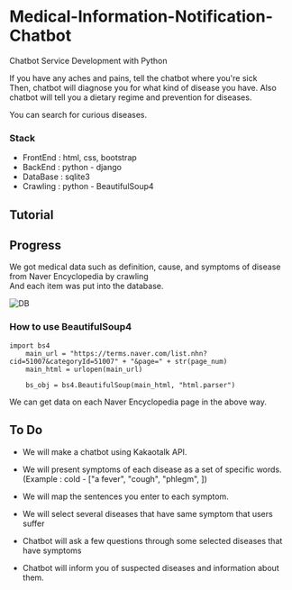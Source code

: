 # Medical-Information-Notification-Chatbot

Chatbot Service Development with Python

If you have any aches and pains, tell the chatbot where you're sick<br>
Then, chatbot will diagnose you for what kind of disease you have. Also chatbot will tell you a dietary regime and prevention for diseases.

You can search for curious diseases.

### Stack
- FrontEnd : html, css, bootstrap
- BackEnd : python - django
- DataBase : sqlite3
- Crawling : python - BeautifulSoup4

## Tutorial


## Progress

We got medical data such as definition, cause, and symptoms of disease from Naver Encyclopedia by crawling<br>
And each item was put into the database.

![DB](https://user-images.githubusercontent.com/41745717/56972604-3df94400-6ba6-11e9-930b-3a112187e267.png)


### How to use BeautifulSoup4
```
import bs4
    main_url = "https://terms.naver.com/list.nhn?cid=51007&categoryId=51007" + "&page=" + str(page_num)
    main_html = urlopen(main_url)

    bs_obj = bs4.BeautifulSoup(main_html, "html.parser")
```
We can get data on each Naver Encyclopedia page in the above way.


## To Do

- We will make a chatbot using Kakaotalk API.

- We will present symptoms of each disease as a set of specific words. (Example : cold - ["a fever", "cough", "phlegm", ])
- We will map the sentences you enter to each symptom.
- We will select several diseases that have same symptom that users suffer
- Chatbot will ask a few questions through some selected diseases that have symptoms
- Chatbot will inform  you of suspected diseases and information about them.
